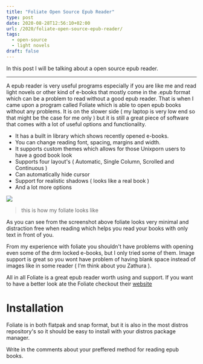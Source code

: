 ```yaml
---
title: "Foliate Open Source Epub Reader"
type: post
date: 2020-08-28T12:56:10+02:00
url: /2020/foliate-open-source-epub-reader/
tags:
  - open-source
  - light novels
draft: false
---
```


In this post I will be talking about a open source epub reader.

<!--more-->

---

A epub reader is very useful programs especially if you are like me and read light novels or other kind of e-books that mostly come in the .epub format which can be a problem to read without a good epub reader. That is when I came upon a program called Foliate which is able to open epub books without any problems. It is on the slower side ( my laptop is very low end so that might be the case for me only ) but it is still a great piece of software that comes with a lot of useful options and functionality.

- It has a built in library which shows recently opened e-books.
- You can change reading font, spacing, margins and width.
- It supports custom themes which allows for those Unixporn users to have a good book look
- Supports four layout's ( Automatic, Single Column, Scrolled and Continuous )
- Can automatically hide cursor
- Support for realistic shadows ( looks like a real book )
- And a lot more options

![](https://raw.githubusercontent.com/CroLinuxGamer/Photos/master/Foliate.png)

> this is how my foliate looks like

As you can see from the screenshot above foliate looks very minimal and distraction free when reading which helps you read your books with only text in front of you.

From my experience with foliate you shouldn't have problems with opening even some of the drm locked e-books, but I only tried some of them. Image support is great so you wont have problem of having blank space instead of images like in some reader ( I'm think about you Zathura ).

All in all Foliate is a great epub reader worth using and support. If you want to have a better look ate the Foliate checkout their [website](https://johnfactotum.github.io/foliate/)

# Installation

Foliate is in both flatpak and snap format, but it is also in the most distros repository's so it should be easy to install with your distros package manager.

Write in the comments about your preffered method for reading epub books.
